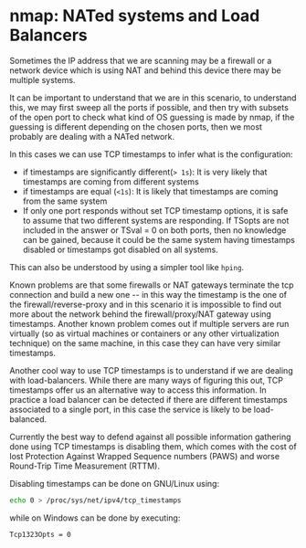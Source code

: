 # nmap: NATed systems and Load Balancers

Sometimes the IP address that we are scanning may be a firewall or a network
device which is using NAT and behind this device there may be multiple systems.

It can be important to understand that we are in this scenario, to understand
this, we may first sweep all the ports if possible, and then try with subsets of
the open port to check what kind of OS guessing is made by nmap, if the guessing
is different depending on the chosen ports, then we most probably are dealing
with a NATed network.

In this cases we can use TCP timestamps to infer what is the configuration:

- if timestamps are significantly different(`> 1s`): It is very likely that timestamps
  are coming from different systems
- if timestamps are equal (`<1s`): It is likely that timestamps are coming from
  the same system
- If only one port responds without set TCP timestamp options, it is
  safe to assume that two different systems are responding. If TSopts
  are not included in the answer or TSval = 0 on both ports, then no
  knowledge can be gained, because it could be the same system having
  timestamps disabled or timestamps got disabled on all systems.

This can also be understood by using a simpler tool like `hping`.

Known problems are that some firewalls or NAT gateways terminate the tcp connection
and build a new one -- in this way the timestamp is the one of the firewall/reverse-proxy
and in this scenario it is impossible to find out more about the network behind
the firewall/proxy/NAT gateway using timestamps.
Another known problem comes out if multiple servers are run virtually (so as
virtual machines or containers or any other virtualization technique) on the
same machine, in this case they can have very similar timestamps.

Another cool way to use TCP timestamps is to understand if we are dealing with
load-balancers. While there are many ways of figuring this out, TCP timestamps
offer us an alternative way to access this information.
In practice a load balancer can be detected if there are different timestamps associated
to a single port, in this case the service is likely to be load-balanced.

Currently the best way to defend against all possible information gathering done
using TCP timestamps is disabling them, which comes with the cost of lost
Protection Against Wrapped Sequence numbers (PAWS) and worse Round-Trip
Time Measurement (RTTM).

Disabling timestamps can be done on GNU/Linux using:
```sh
echo 0 > /proc/sys/net/ipv4/tcp_timestamps
```

while on Windows can be done by executing:
```sh
Tcp1323Opts = 0
```


